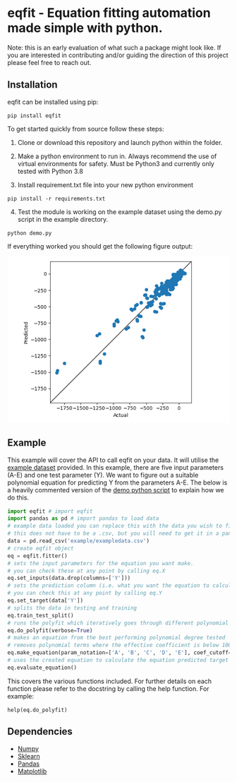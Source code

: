 # eqfit - Equation fitting automation made simple with python.

Note: this is an early evaluation of what such a package might look like. If you are interested in contributing and/or guiding the direction of this project please feel free to reach out.

## Installation

eqfit can be installed using pip:
```
pip install eqfit
```

To get started quickly from source follow these steps:

1. Clone or download this repository and launch python within the folder.

2. Make a python environment to run in. Always recommend the use of virtual environments for safety. Must be Python3 and currently only tested with Python 3.8

3. Install requirement.txt file into your new python environment
```
pip install -r requirements.txt
```

4. Test the module is working on the example dataset using the demo.py script in the example directory.
```
python demo.py
``` 
If everything worked you should get the following figure output:

![demofig](example/demofig.png)

## Example

This example will cover the API to call eqfit on your data. 
It will utilise the [example dataset](https://github.com/SamPIngram/eqfit/blob/master/example/exampledata.csv) provided.
In this example, there are five input parameters (A-E) and one test parameter (Y). 
We want to figure out a suitable polynomial equation for predicting Y from the parameters A-E.
The below is a heavily commented version of the [demo python script](https://github.com/SamPIngram/eqfit/blob/master/demo.) to explain how we do this.
```python
import eqfit # import eqfit
import pandas as pd # import pandas to load data
# example data loaded you can replace this with the data you wish to fit to.
# this does not have to be a .csv, but you will need to get it in a pandas dataframe.
data = pd.read_csv('example/exampledata.csv')
# create eqfit object
eq = eqfit.fitter() 
# sets the input parameters for the equation you want make.
# you can check these at any point by calling eq.X
eq.set_inputs(data.drop(columns=['Y']))
# sets the prediction column (i.e. what you want the equation to calculate)
# you can check this at any point by calling eq.Y
eq.set_target(data['Y'])
# splits the data in testing and training
eq.train_test_split()
# runs the polyfit which iteratively goes through different polynomial degrees and attempts to fit the data.
eq.do_polyfit(verbose=True)
# makes an equation from the best performing polynomial degree tested
# removes polynomial terms where the effective coefficient is below 100
eq.make_equation(param_notation=['A', 'B', 'C', 'D', 'E'], coef_cutoff=100)
# uses the created equation to calculate the equation predicted target values and compares them to the ones set by eq.set_target.
eq.evaluate_equation()
```

This covers the various functions included. For further details on each function please refer to the docstring by calling the help function. For example:
 ```
 help(eq.do_polyfit)
 ```

## Dependencies
- [Numpy](https://numpy.org/)
- [Sklearn](https://scikit-learn.org/stable/)
- [Pandas](https://pandas.pydata.org/)
- [Matplotlib](https://matplotlib.org/)
